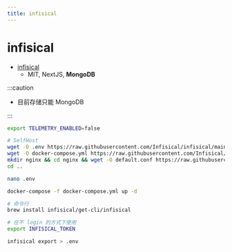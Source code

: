 ```yaml
---
title: infisical
---
```


# infisical

- [infisical](https://github.com/Infisical/infisical)
  - MIT, NextJS, **MongoDB**

:::caution

- 目前存储只能 MongoDB

:::

```bash
export TELEMETRY_ENABLED=false

# SelfHost
wget -O .env https://raw.githubusercontent.com/Infisical/infisical/main/.env.example
wget -O docker-compose.yml https://raw.githubusercontent.com/Infisical/infisical/main/docker-compose.yml
mkdir nginx && cd nginx && wget -O default.conf https://raw.githubusercontent.com/Infisical/infisical/main/nginx/default.dev.conf
cd ..

nano .env

docker-compose -f docker-compose.yml up -d

# 命令行
brew install infisical/get-cli/infisical

# 在不 login 的方式下使用
export INFISICAL_TOKEN

infisical export > .env
```
